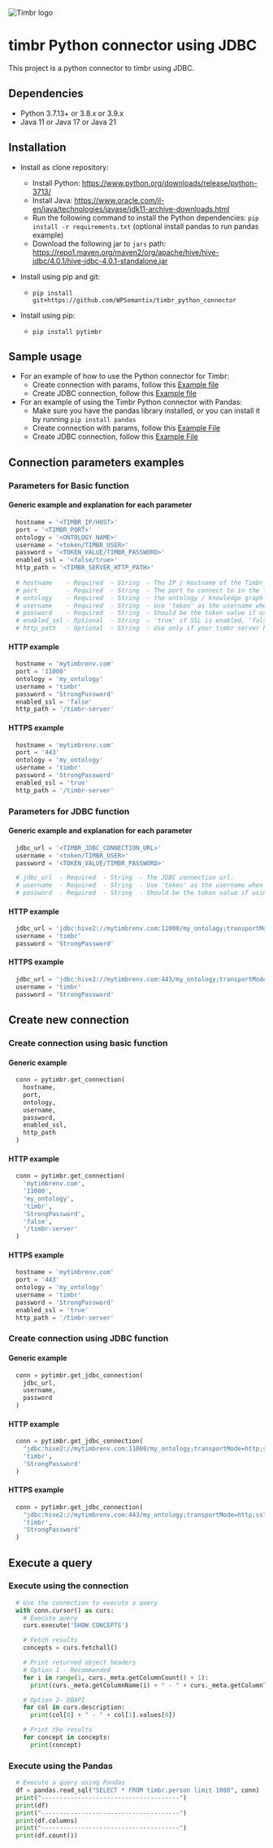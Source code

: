 ![Timbr logo](https://timbr.ai/wp-content/uploads/2023/06/timbr-ai-l-5-226x60-1.png)

# timbr Python connector using JDBC
This project is a python connector to timbr using JDBC.

## Dependencies
- Python 3.7.13+ or 3.8.x or 3.9.x
- Java 11 or Java 17 or Java 21

## Installation
- Install as clone repository:
  - Install Python: https://www.python.org/downloads/release/python-3713/
  - Install Java: https://www.oracle.com/il-en/java/technologies/javase/jdk11-archive-downloads.html
  - Run the following command to install the Python dependencies: `pip install -r requirements.txt`  (optional install pandas to run pandas example)
  - Download the following jar to `jars` path: https://repo1.maven.org/maven2/org/apache/hive/hive-jdbc/4.0.1/hive-jdbc-4.0.1-standalone.jar

- Install using pip and git:
  - `pip install git+https://github.com/WPSemantix/timbr_python_connector`

- Install using pip:
  - `pip install pytimbr`

## Sample usage
- For an example of how to use the Python connector for Timbr:
  - Create connection with params, follow this [Example file](examples/example.py) 
  - Create JDBC connection, follow this [Example file](examples/example_JDBC.py) 
- For an example of using the Timbr Python connector with Pandas:
  - Make sure you have the pandas library installed, or you can install it by running `pip install pandas`
  - Create connection with params, follow this [Example File](examples/pandas_example.py)
  - Create JDBC connection, follow this [Example File](examples/pandas_example_JDBC.py)

## Connection parameters examples

### Parameters for Basic function

#### Generic example and explanation for each parameter
```python
  hostname = '<TIMBR_IP/HOST>'
  port = '<TIMBR_PORT>'
  ontology = '<ONTOLOGY_NAME>'
  username = '<token/TIMBR_USER>'
  password = '<TOKEN_VALUE/TIMBR_PASSWORD>'
  enabled_ssl = '<false/true>'
  http_path = '<TIMBR_SERVER_HTTP_PATH>'
  
  # hostname    - Required  - String  - The IP / Hostname of the Timbr server (not necessarily the hostname of the Timbr platform).
  # port        - Required  - String  - The port to connect to in the Timbr server. Timbr's default port with enabled_ssl is 443 without SSL is 11000.
  # ontology    - Required  - String  - the ontology / knowledge graph to connect to.
  # username    - Required  - String  - Use 'token' as the username when connecting using a Timbr token, otherwise its the user name.
  # password    - Required  - String  - Should be the token value if using a token as a username, otherwise its the user's password.
  # enabled_ssl - Optional  - String  - 'true' if SSL is enabled, 'false' if SSL is disabled. The default value is 'true'.
  # http_path   - Optional  - String  - Use only if your timbr server http path is not '/timbr-server'. The default value is '/timbr-server'.
```

#### HTTP example
```python
  hostname = 'mytimbrenv.com'
  port = '11000'
  ontology = 'my_ontology'
  username = 'timbr'
  password = 'StrongPassword'
  enabled_ssl = 'false'
  http_path = '/timbr-server'
```

#### HTTPS example
```python
  hostname = 'mytimbrenv.com'
  port = '443'
  ontology = 'my_ontology'
  username = 'timbr'
  password = 'StrongPassword'
  enabled_ssl = 'true'
  http_path = '/timbr-server'
```

### Parameters for JDBC function

#### Generic example and explanation for each parameter
```python
  jdbc_url = '<TIMBR_JDBC_CONNECTION_URL>'
  username = '<token/TIMBR_USER>'
  password = '<TOKEN_VALUE/TIMBR_PASSWORD>'

  # jdbc_url  - Required  - String  - The JDBC connection url.
  # username  - Required  - String  - Use 'token' as the username when connecting using a Timbr token, otherwise its the user name.
  # password  - Required  - String  - Should be the token value if using a token as a username, otherwise its the user's password.
```

#### HTTP example
```python
  jdbc_url = 'jdbc:hive2://mytimbrenv.com:11000/my_ontology;transportMode=http;ssl=false;httpPath=/timbr-server'
  username = 'timbr'
  password = 'StrongPassword'
```

#### HTTPS example
```python
  jdbc_url = 'jdbc:hive2://mytimbrenv.com:443/my_ontology;transportMode=http;ssl=true;httpPath=/timbr-server'
  username = 'timbr'
  password = 'StrongPassword'
```

## Create new connection 

### Create connection using basic function

#### Generic example
```python
  conn = pytimbr.get_connection(
    hostname,
    port,
    ontology,
    username,
    password,
    enabled_ssl,
    http_path
  )
```

#### HTTP example
```python
  conn = pytimbr.get_connection(
    'mytimbrenv.com',
    '11000',
    'my_ontology',
    'timbr',
    'StrongPassword',
    'false',
    '/timbr-server'
  )
```

#### HTTPS example
```python
  hostname = 'mytimbrenv.com'
  port = '443'
  ontology = 'my_ontology'
  username = 'timbr'
  password = 'StrongPassword'
  enabled_ssl = 'true'
  http_path = '/timbr-server'
```

### Create connection using JDBC function

#### Generic example
```python
  conn = pytimbr.get_jdbc_connection(
    jdbc_url,
    username,
    password
  )
```

#### HTTP example
```python
  conn = pytimbr.get_jdbc_connection(
    "jdbc:hive2://mytimbrenv.com:11000/my_ontology;transportMode=http;ssl=false;httpPath=/timbr-server",
    'timbr',
    'StrongPassword'
  )
```

#### HTTPS example
```python
  conn = pytimbr.get_jdbc_connection(
    "jdbc:hive2://mytimbrenv.com:443/my_ontology;transportMode=http;ssl=true;httpPath=/timbr-server",
    'timbr',
    'StrongPassword'
  )
```

## Execute a query

### Execute using the connection
```python
  # Use the connection to execute a query
  with conn.cursor() as curs:
    # Execute query
    curs.execute('SHOW CONCEPTS')

    # Fetch results
    concepts = curs.fetchall()

    # Print returned object headers
    # Option 1 - Recommended
    for i in range(1, curs._meta.getColumnCount() + 1):
      print(curs._meta.getColumnName(i) + " - " + curs._meta.getColumnTypeName(i))

    # Option 2- DBAPI
    for col in curs.description:
      print(col[0] + " - " + col[1].values[0])

    # Print the results
    for concept in concepts:
      print(concept)
```

### Execute using the Pandas
```python
  # Execute a query using Pandas
  df = pandas.read_sql("SELECT * FROM timbr.person limit 1000", conn)
  print("--------------------------------------")
  print(df)
  print("--------------------------------------")
  print(df.columns)
  print("--------------------------------------")
  print(df.count())
```